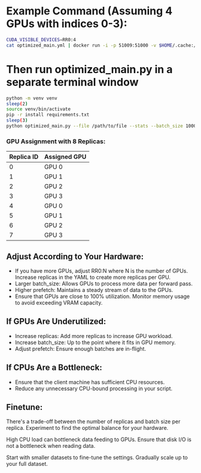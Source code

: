 # Example Command (Assuming 4 GPUs with indices 0-3):
```bash
CUDA_VISIBLE_DEVICES=RR0:4
cat optimized_main.yml | docker run -i -p 51009:51000 -v $HOME/.cache:/home/cas/.cache --gpus all jinaai/clip-server -i
```
# Then run optimized_main.py in a separate terminal window
```bash
python -m venv venv
sleep(2)
source venv/bin/activate
pip -r install requirements.txt
sleep(3)
python optimized_main.py --file /path/to/file --stats --batch_size 10000 --prefetch 1 --categories "cat,dog,bear,donkey,hippo"
``` 

### GPU Assignment with 8 Replicas:
|Replica ID | Assigned GPU|
|-----------|-------------|
|0	          |GPU 0|
|1	          |GPU 1|
|2	          |GPU 2|
|3	          |GPU 3| 
|4	          |GPU 0| 
|5	          |GPU 1|
|6	          |GPU 2|
|7	          |GPU 3|  

## Adjust According to Your Hardware:
* If you have more GPUs, adjust RR0:N where N is the number of GPUs. Increase replicas in the YAML to create more replicas per GPU.
* Larger batch_size: Allows GPUs to process more data per forward pass.
* Higher prefetch: Maintains a steady stream of data to the GPUs.
* Ensure that GPUs are close to 100% utilization. Monitor memory usage to avoid exceeding VRAM capacity.

## If GPUs Are Underutilized:
* Increase replicas: Add more replicas to increase GPU workload.
* Increase batch_size: Up to the point where it fits in GPU memory.
* Adjust prefetch: Ensure enough batches are in-flight.

## If CPUs Are a Bottleneck:
* Ensure that the client machine has sufficient CPU resources.
* Reduce any unnecessary CPU-bound processing in your script.

## Finetune:
There's a trade-off between the number of replicas and batch size per replica.
Experiment to find the optimal balance for your hardware.

High CPU load can bottleneck data feeding to GPUs.
Ensure that disk I/O is not a bottleneck when reading data.

Start with smaller datasets to fine-tune the settings.
Gradually scale up to your full dataset.
